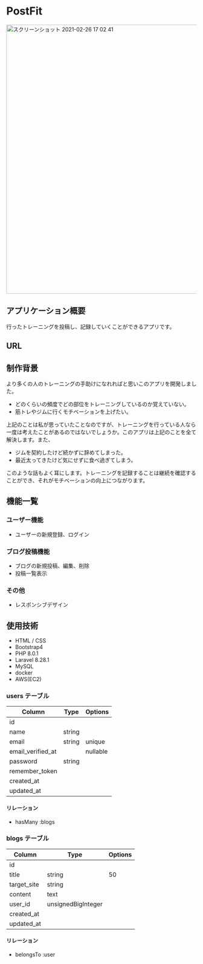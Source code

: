 # PostFit

<img width="712" alt="スクリーンショット 2021-02-26 17 02 41" src="https://user-images.githubusercontent.com/71067058/109272692-965a0500-7854-11eb-8c93-9e3960719f57.png">

## アプリケーション概要

行ったトレーニングを投稿し、記録していくことができるアプリです。

## URL

## 制作背景

より多くの人のトレーニングの手助けになれればと思いこのアプリを開発しました。

- どのくらいの頻度でどの部位をトレーニングしているのか覚えていない。
- 筋トレやジムに行くモチベーションを上げたい。

上記のことは私が思っていたことなのですが、トレーニングを行っている人なら一度は考えたことがあるのではないでしょうか。このアプリは上記のことを全て解決します。また、

- ジムを契約したけど続かずに辞めてしまった。
- 最近太ってきたけど気にせずに食べ過ぎてしまう。

このような話もよく耳にします。トレーニングを記録することは継続を確認することができ、それがモチベーションの向上につながります。

## 機能一覧

### ユーザー機能

- ユーザーの新規登録、ログイン

### ブログ投稿機能

- ブログの新規投稿、編集、削除
- 投稿一覧表示

### その他

- レスポンシブデザイン

## 使用技術

- HTML / CSS
- Bootstrap4
- PHP 8.0.1
- Laravel 8.28.1
- MySQL
- docker
- AWS(EC2)

### users テーブル

| Column             | Type    | Options                    |
| ------------------ | ------- | -------------------------- |
| id                 |         |                            |
| name               | string  |                            |
| email              | string  | unique                     |
| email_verified_at  |         | nullable                   |
| password           | string  |                            |
| remember_token     |         |                            |
| created_at         |         |                            |
| updated_at         |         |                            |

#### リレーション
- hasMany :blogs

### blogs テーブル

| Column               | Type               | Options           |
| -------------------- | ------------------ | ----------------- |
| id                   |                    |                   |
| title                | string             | 50                |
| target_site          | string             |                   |
| content              | text               |                   |
| user_id              | unsignedBigInteger |                   |
| created_at           |                    |                   |
| updated_at           |                    |                   |

#### リレーション

- belongsTo :user
